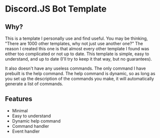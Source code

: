 # Discord.JS Bot Template
## Why?
This is a template I personally use and find useful. You may be
thinking, "There are 1000 other templates, why not just use
another one?" The reason I created this one is that almost
every other template I found was either too complicated or
not up to date. This template is simple, easy to understand,
and up to date (I'll try to keep it that way, but no guarantees).

It also doesn't have any useless commands. The only command I
have prebuilt is the help command. The help command is dynamic,
so as long as you set up the description of the commands you make,
it will automatically generate a list of commands.

## Features
- Minimal
- Easy to understand
- Dynamic help command
- Command handler
- Event handler
